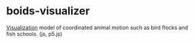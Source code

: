 # boids-visualizer
[Visualization](https://limpid-kzonix.github.io/boids-visualizer/) model of coordinated animal motion such as bird flocks and fish schools. (js, p5.js)
